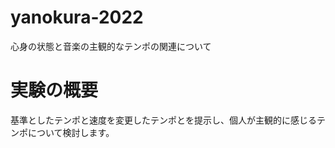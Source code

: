 # yanokura-2022
心身の状態と音楽の主観的なテンポの関連について  

# 実験の概要
基準としたテンポと速度を変更したテンポとを提示し、個人が主観的に感じるテンポについて検討します。
